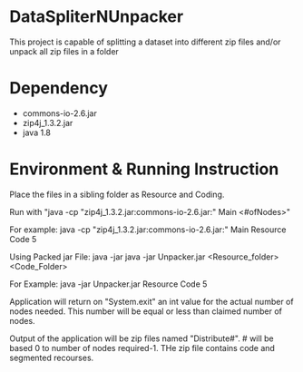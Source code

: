 # DataSpliterNUnpacker
This project is capable of splitting a dataset into different zip files and/or unpack all zip files in a folder

# Dependency 
- commons-io-2.6.jar
- zip4j_1.3.2.jar
- java 1.8

# Environment & Running Instruction

Place the files in a sibling folder as Resource and Coding.

Run with "java -cp "zip4j_1.3.2.jar:commons-io-2.6.jar:" Main <#ofNodes>"

For example: java -cp "zip4j_1.3.2.jar:commons-io-2.6.jar:" Main Resource Code 5

Using Packed jar File: java -jar java -jar Unpacker.jar <Resource_folder> <Code_Folder>

For Example: java -jar Unpacker.jar Resource Code 5

Application will return on "System.exit" an int value for the actual number of nodes needed. This number will be equal or less than claimed number of nodes.

Output of the application will be zip files named "Distribute#". # will be based 0 to number of nodes required-1. THe zip file contains code and segmented recourses.
